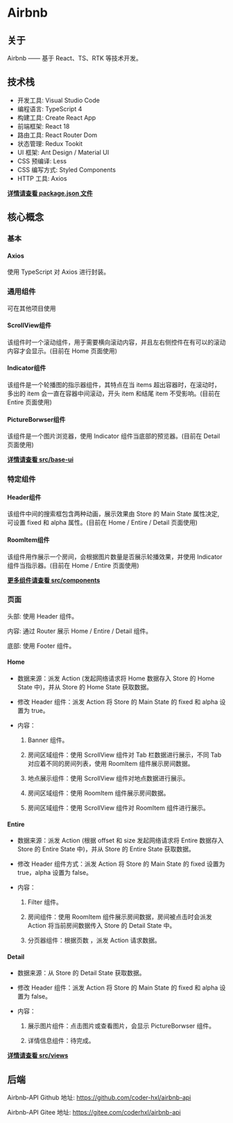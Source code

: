 # Airbnb

## 关于

Airbnb —— 基于 React、TS、RTK 等技术开发。

## 技术栈

* 开发工具: Visual Studio Code
* 编程语言: TypeScript 4
* 构建工具: Create React App
* 前端框架: React 18
* 路由工具: React Router Dom
* 状态管理: Redux Tookit
* UI 框架:  Ant Design / Material UI
* CSS 预编译: Less
* CSS 编写方式: Styled Components
* HTTP 工具: Axios

<u>**详情请查看 package.json 文件**</u>

## 核心概念

### 基本

#### Axios

使用 TypeScript 对 Axios 进行封装。

### 通用组件

可在其他项目使用

#### ScrollView组件

该组件时一个滚动组件，用于需要横向滚动内容，并且左右侧控件在有可以的滚动内容才会显示。(目前在 Home 页面使用)

#### Indicator组件

该组件是一个轮播图的指示器组件，其特点在当 items 超出容器时，在滚动时，多出的 item 会一直在容器中间滚动，开头 item 和结尾 item 不受影响。(目前在 Entire 页面使用)

#### PictureBorwser组件

该组件是一个图片浏览器，使用 Indicator 组件当底部的预览器。(目前在 Detail 页面使用)

<u>**详情请查看 src/base-ui**</u>

### 特定组件

#### Header组件

该组件中间的搜索框包含两种动画，展示效果由 Store 的 Main State 属性决定, 可设置 fixed 和 alpha 属性。(目前在 Home / Entire / Detail 页面使用)

#### RoomItem组件

该组件用作展示一个房间，会根据图片数量是否展示轮播效果，并使用 Indicator 组件当指示器。(目前在 Home / Entire 页面使用)

<u>**更多组件请查看 src/components**</u>

### 页面

头部: 使用 Header 组件。

内容: 通过 Router 展示 Home / Entire / Detail 组件。

底部: 使用 Footer 组件。

#### Home

* 数据来源：派发 Action (发起网络请求将 Home 数据存入 Store 的 Home State 中)，并从 Store 的 Home State 获取数据。

* 修改 Header 组件：派发 Action 将 Store 的 Main State 的 fixed 和 alpha 设置为 true。

* 内容：

  1. Banner 组件。
  
  2. 房间区域组件：使用 ScrollView 组件对 Tab 栏数据进行展示，不同 Tab 对应着不同的房间列表，使用 RoomItem 组件展示房间数据。
  
  3. 地点展示组件：使用 ScrollView 组件对地点数据进行展示。
  
  4. 房间区域组件：使用 RoomItem 组件展示房间数据。
  
  5. 房间区域组件：使用 ScrollView 组件对 RoomItem 组件进行展示。

#### Entire

* 数据来源：派发 Action (根据 offset 和 size 发起网络请求将 Entire 数据存入 Store 的 Entire State 中)，并从 Store 的 Entire State 获取数据。

* 修改 Header 组件方式：派发 Action 将 Store 的 Main State 的 fixed 设置为 true，alpha 设置为 false。

* 内容：
  
  1. Filter 组件。
  
  2. 房间组件：使用 RoomItem 组件展示房间数据，房间被点击时会派发 Action 将当前房间数据传入 Store 的 Detail State 中。
  
  3. 分页器组件：根据页数 ，派发 Action 请求数据。

#### Detail

* 数据来源：从 Store 的 Detail State 获取数据。
* 修改 Header 组件：派发 Action 将 Store 的 Main State 的 fixed 和 alpha 设置为 false。
* 内容：

  1. 展示图片组件：点击图片或查看图片，会显示 PictureBorwser 组件。

  2. 详情信息组件：待完成。

<u>**详情请查看 src/views**</u>

## 后端

Airbnb-API Github 地址: https://github.com/coder-hxl/airbnb-api

Airbnb-API Gitee 地址: https://gitee.com/coderhxl/airbnb-api











